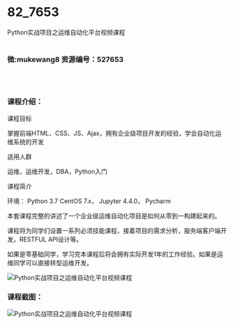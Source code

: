 # 82_7653
Python实战项目之运维自动化平台视频课程
<br/></br>
<h3>微:mukewang8 资源编号：527653</h3>
<br/></br>
<h3>课程介绍：</h3>
<p>课程目标</p>
<p>掌握前端HTML、CSS、JS、Ajax，拥有企业级项目开发的经验，学会自动化运维系统的开发</p>
<p>适用人群</p>
<p>运维，运维开发，DBA，Python入门</p>
<p>课程简介</p>
<p>环境： Python 3.7 CentOS 7.x， Jupyter 4.4.0， Pycharm</p>
<p>本套课程完整的讲述了一个企业级运维自动化项目是如何从零到一构建起来的。</p>
<p>课程将为同学们设置一系列必须技能课程，接着项目的需求分析，服务端客户端开发，RESTFUL API设计等。</p>
<p>如果是零基础同学，学习完本课程后将会拥有实际开发1年的工作经验。如果是运维同学可以直接转型运维开发。</p>
<p><img src="https://www.ko996.com/wp-content/uploads/img/2019/10/2-12-300x158.png" alt="Python实战项目之运维自动化平台视频课程"></p>
<h3>课程截图：</h3>
<p><img src="https://www.ko996.com/wp-content/uploads/img/2019/10/4.png" alt="Python实战项目之运维自动化平台视频课程"></p>
<p>&nbsp;</p>
